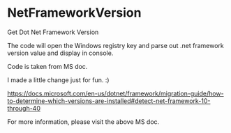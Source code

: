 # NetFrameworkVersion
Get Dot Net Framework Version

The code will open the Windows registry key and parse out .net framework version value and display in console.

Code is taken from MS doc.

I made a little change just for fun.  :)

https://docs.microsoft.com/en-us/dotnet/framework/migration-guide/how-to-determine-which-versions-are-installed#detect-net-framework-10-through-40

For more information, please visit the above MS doc.
